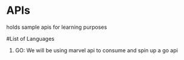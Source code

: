 # APIs
holds sample apis for learning purposes 

#List of Languages

1. GO: We will be using marvel api to consume and spin up a go api 
